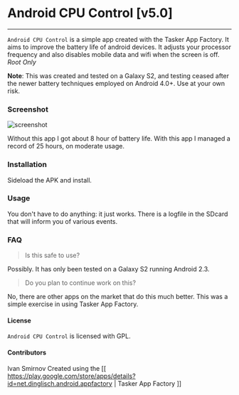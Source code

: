 # Android CPU Control [v5.0]
***


`Android CPU Control` is a simple app created with the Tasker App Factory. It aims to improve the battery life of android devices. It adjusts your processor frequency and also disables mobile data and wifi when the screen is off. 
*Root Only*

**Note**: This was created and tested on a Galaxy S2, and testing ceased after the newer battery techniques employed on Android 4.0+. Use at your own risk.

### Screenshot

![screenshot]()

Without this app I got about 8 hour of battery life. With this app I managed a record of 25 hours, on moderate usage.


### Installation

Sideload the APK and install. 

### Usage

You don't have to do anything: it just works. There is a logfile in the SDcard that will inform you of various events.

### FAQ

> Is this safe to use?

Possibly. It has only been tested on a Galaxy S2 running Android 2.3.

> Do you plan to continue work on this?

No, there are other apps on the market that do this much better. This was a simple exercise in using Tasker App Factory.


#### License

`Android CPU Control` is licensed with GPL. 

#### Contributors

Ivan Smirnov
Created using the [[ https://play.google.com/store/apps/details?id=net.dinglisch.android.appfactory | Tasker App Factory ]] 
